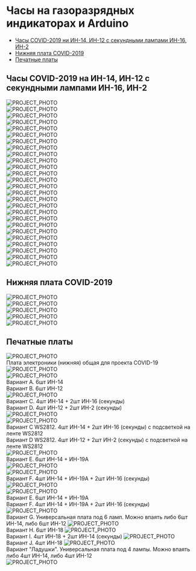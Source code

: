 # Часы на газоразрядных индикаторах и Arduino
* [Часы COVID-2019 ни ИН-14, ИН-12 с секундными лампами ИН-16, ИН-2](#chapter-0)
* [Нижняя плата COVID-2019](#chapter-1)
* [Печатные платы](#chapter-2)

<a id="chapter-0"></a>
## Часы COVID-2019 на ИН-14, ИН-12 с секундными лампами ИН-16, ИН-2
 
![PROJECT_PHOTO](https://github.com/adm503/images/blob/main/NixieClock/COVID%202019%20V2/1.jpg)<br>
![PROJECT_PHOTO](https://github.com/adm503/images/blob/main/NixieClock/COVID%202019%20V2/2.jpg)<br>
![PROJECT_PHOTO](https://github.com/adm503/images/blob/main/NixieClock/COVID%202019%20V2/20211025_151215.jpg)<br>
![PROJECT_PHOTO](https://github.com/adm503/images/blob/main/NixieClock/COVID%202019%20V2/20211025_151223.jpg)<br>
![PROJECT_PHOTO](https://github.com/adm503/images/blob/main/NixieClock/COVID%202019%20V2/20211025_151231.jpg)<br>
![PROJECT_PHOTO](https://github.com/adm503/images/blob/main/NixieClock/COVID%202019%20V2/20211025_151317.jpg)<br>
![PROJECT_PHOTO](https://github.com/adm503/images/blob/main/NixieClock/COVID%202019%20V2/20211025_151325.jpg)<br>
![PROJECT_PHOTO](https://github.com/adm503/images/blob/main/NixieClock/COVID%202019%20V2/20211025_151338.jpg)<br>
![PROJECT_PHOTO](https://github.com/adm503/images/blob/main/NixieClock/COVID%202019%20V2/20211025_151347.jpg)<br>
![PROJECT_PHOTO](https://github.com/adm503/images/blob/main/NixieClock/COVID%202019%20V2/20211025_151353.jpg)<br>
![PROJECT_PHOTO](https://github.com/adm503/images/blob/main/NixieClock/COVID%202019%20V2/20211025_151404.jpg)<br>
![PROJECT_PHOTO](https://github.com/adm503/images/blob/main/NixieClock/COVID%202019%20V2/20211025_151408.jpg)<br>
![PROJECT_PHOTO](https://github.com/adm503/images/blob/main/NixieClock/COVID%202019%20V2/20211025_151412.jpg)<br>
![PROJECT_PHOTO](https://github.com/adm503/images/blob/main/NixieClock/COVID%202019%20V2/20211025_151429.jpg)<br>
![PROJECT_PHOTO](https://github.com/adm503/images/blob/main/NixieClock/COVID%202019%20V2/20211025_151445.jpg)<br>
![PROJECT_PHOTO](https://github.com/adm503/images/blob/main/NixieClock/COVID%202019%20V2/20211025_151516.jpg)<br>
![PROJECT_PHOTO](https://github.com/adm503/images/blob/main/NixieClock/COVID%202019%20V2/20211025_151830.jpg)<br>
![PROJECT_PHOTO](https://github.com/adm503/images/blob/main/NixieClock/COVID%202019%20V2/20211025_151922.jpg)<br>
![PROJECT_PHOTO](https://github.com/adm503/images/blob/main/NixieClock/COVID%202019%20V2/20211025_151929.jpg)<br>
![PROJECT_PHOTO](https://github.com/adm503/images/blob/main/NixieClock/COVID%202019%20V2/20211025_151958.jpg)<br>
![PROJECT_PHOTO](https://github.com/adm503/images/blob/main/NixieClock/COVID%202019%20V2/20211025_152004.jpg)<br>
![PROJECT_PHOTO](https://github.com/adm503/images/blob/main/NixieClock/COVID%202019%20V2/20211025_152012.jpg)<br>
![PROJECT_PHOTO](https://github.com/adm503/images/blob/main/NixieClock/COVID%202019%20V2/20211025_152024.jpg)<br>
![PROJECT_PHOTO](https://github.com/adm503/images/blob/main/NixieClock/COVID%202019%20V2/4.jpg)<br>
![PROJECT_PHOTO](https://github.com/adm503/images/blob/main/NixieClock/COVID%202019%20V2/5.jpg)<br>
![PROJECT_PHOTO](https://github.com/adm503/images/blob/main/NixieClock/COVID%202019%20V2/6.jpg)<br>

<a id="chapter-1"></a>
## Нижняя плата COVID-2019

![PROJECT_PHOTO](https://github.com/adm503/images/blob/main/NixieClock/COVID%202019%20V2/20211025_151535.jpg)<br>
![PROJECT_PHOTO](https://github.com/adm503/images/blob/main/NixieClock/COVID%202019%20V2/20211025_151541.jpg)<br>
![PROJECT_PHOTO](https://github.com/adm503/images/blob/main/NixieClock/COVID%202019%20V2/20211025_151547.jpg)<br>
![PROJECT_PHOTO](https://github.com/adm503/images/blob/main/NixieClock/COVID%202019%20V2/20211025_151552.jpg)<br>
![PROJECT_PHOTO](https://github.com/adm503/images/blob/main/NixieClock/COVID%202019%20V2/20211025_151623.jpg)<br>

<a id="chapter-2"></a>
## Печатные платы

![PROJECT_PHOTO](https://github.com/adm503/images/blob/main/NixieClock/COVID%202019%20V2/3.jpg)<br>
Плата электроники (нижняя) общая для проекта COVID-19<br>
![PROJECT_PHOTO](https://github.com/adm503/images/blob/main/NixieClock/COVID-19%20v2/ПЭ.jpg)<br>
![PROJECT_PHOTO](https://github.com/adm503/images/blob/main/NixieClock/COVID%202019%20V2/41PzbDosbm4.jpg)<br>
Вариант А. 6шт ИН-14<br>
Вариант B. 6шт ИН-12<br>
![PROJECT_PHOTO](https://github.com/adm503/images/blob/main/NixieClock/COVID-19%20v2/AB.jpg)<br>
Вариант C. 4шт ИН-14 + 2шт ИН-16 (секунды)<br>
Вариант D. 4шт ИН-12 + 2шт ИН-2 (секунды)<br>
![PROJECT_PHOTO](https://github.com/adm503/images/blob/main/NixieClock/COVID-19%20v2/CD.jpg)<br>
![PROJECT_PHOTO](https://github.com/adm503/images/blob/main/NixieClock/COVID%202019%20V2/7.jpg)<br>
Вариант C WS2812. 4шт ИН-14 + 2шт ИН-16 (секунды) с подсветкой на ленте WS2812<br>
Вариант D WS2812. 4шт ИН-12 + 2шт ИН-2 (секунды) с подсветкой на ленте WS2812<br>
![PROJECT_PHOTO](https://github.com/adm503/images/blob/main/NixieClock/COVID-19%20v2/CD_WS2812.jpg)<br>
Вариант E. 6шт ИН-14 + ИН-19А<br>
![PROJECT_PHOTO](https://github.com/adm503/images/blob/main/NixieClock/COVID-19%20v2/E.jpg)<br>
![PROJECT_PHOTO](https://github.com/adm503/images/blob/main/NixieClock/COVID%202019%20V2/E.jpg)<br>
Вариант F. 4шт ИН-14 + ИН-19А + 2шт ИН-16 (секунды)<br>
![PROJECT_PHOTO](https://github.com/adm503/images/blob/main/NixieClock/COVID-19%20v2/F.jpg)<br>
![PROJECT_PHOTO](https://github.com/adm503/images/blob/main/NixieClock/COVID%202019%20V2/F.jpg)<br>
Вариант E. 6шт ИН-14 + ИН-19А<br>
Вариант F. 4шт ИН-14 + ИН-19А + 2шт ИН-16 (секунды)<br>
![PROJECT_PHOTO](https://github.com/adm503/images/blob/main/NixieClock/COVID-19%20v2/EF.jpg)<br>
Вариант G. Универсальная плата под 6 ламп. Можно впаять либо 6шт ИН-14, либо 6шт ИН-12
![PROJECT_PHOTO](https://github.com/adm503/images/blob/main/NixieClock/COVID-19%20v2/G.jpg)<br>
Вариант H. 6шт ИН-18
![PROJECT_PHOTO](https://github.com/adm503/images/blob/main/NixieClock/COVID-19%20v2/H.jpg)<br>
Вариант I. 4шт ИН-18 + 2шт ИН-14 (секунды)
![PROJECT_PHOTO](https://github.com/adm503/images/blob/main/NixieClock/COVID-19%20v2/I.jpg)<br>
Вариант J. 4шт ИН-18
![PROJECT_PHOTO](https://github.com/adm503/images/blob/main/NixieClock/COVID-19%20v2/J.jpg)<br>
Вариант "Ладушки". Универсальная плата под 4 лампы. Можно впаять либо 4шт ИН-14, либо 4шт ИН-12<br>
![PROJECT_PHOTO](https://github.com/adm503/images/blob/main/NixieClock/COVID-19%20v2/Ладушки.jpg)<br>
